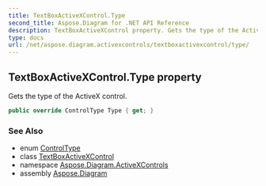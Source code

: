 ```yaml
---
title: TextBoxActiveXControl.Type
second_title: Aspose.Diagram for .NET API Reference
description: TextBoxActiveXControl property. Gets the type of the ActiveX control
type: docs
url: /net/aspose.diagram.activexcontrols/textboxactivexcontrol/type/
---
```

## TextBoxActiveXControl.Type property

Gets the type of the ActiveX control.

```csharp
public override ControlType Type { get; }
```

### See Also

* enum [ControlType](../../controltype/)
* class [TextBoxActiveXControl](../)
* namespace [Aspose.Diagram.ActiveXControls](../../textboxactivexcontrol/)
* assembly [Aspose.Diagram](../../../)


